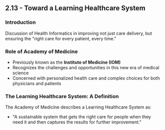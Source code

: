 ## 2.13 - Toward a Learning Healthcare System

### Introduction
Discussion of Health Informatics in improving not just care delivery, but ensuring the "right care for every patient, every time."

### Role of Academy of Medicine
- Previously known as the **Institute of Medicine (IOM)**
- Recognizes the challenges and opportunities in this new era of medical science
- Concerned with personalized health care and complex choices for both physicians and patients

### The Learning Healthcare System: A Definition
The Academy of Medicine describes a Learning Healthcare System as:
- "A sustainable system that gets the right care for people when they need it and then captures the results for further improvement."

